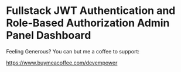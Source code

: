 # Fullstack JWT Authentication and Role-Based Authorization Admin Panel Dashboard

Feeling Generous? You can but me a coffee to support:

https://www.buymeacoffee.com/devempower